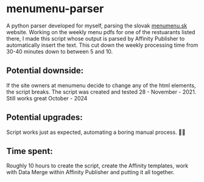 # menumenu-parser
A python parser developed for myself, parsing the slovak [menumenu.sk](https://menumenu.sk) website. Working on the weekly menu pdfs for one of the restuarants listed there, I made this script whose output is parsed by Affinity Publisher to automatically insert the text.
This cut down the weekly processing time from 30-40 minutes down to between 5 and 10.

## Potential downside:  
If the site owners at menumenu decide to change any of the html elements, the script breaks. The script was created and tested 28 - November - 2021.  
Still works great October - 2024

## Potential upgrades:
Script works just as expected, automating a boring manual process. 🤷‍♀️

## Time spent:
Roughly 10 hours to create the script, create the Affinity templates, work with Data Merge within Affinity Publisher and putting it all together.

